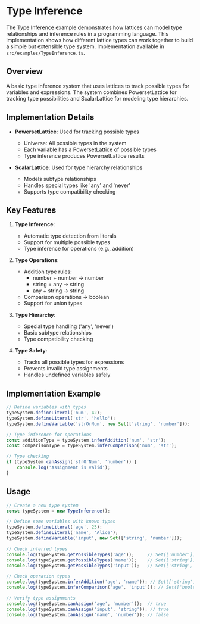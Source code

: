 # Type Inference

The Type Inference example demonstrates how lattices can model type relationships and inference rules in a programming language. This implementation shows how different lattice types can work together to build a simple but extensible type system. Implementation available in `src/examples/TypeInference.ts`.

## Overview
A basic type inference system that uses lattices to track possible types for variables and expressions. The system combines PowersetLattice for tracking type possibilities and ScalarLattice for modeling type hierarchies.

## Implementation Details

- **PowersetLattice**: Used for tracking possible types
  - Universe: All possible types in the system
  - Each variable has a PowersetLattice of possible types
  - Type inference produces PowersetLattice results

- **ScalarLattice**: Used for type hierarchy relationships
  - Models subtype relationships
  - Handles special types like 'any' and 'never'
  - Supports type compatibility checking

## Key Features

1. **Type Inference**:
   - Automatic type detection from literals
   - Support for multiple possible types
   - Type inference for operations (e.g., addition)

2. **Type Operations**:
   - Addition type rules:
     - number + number → number
     - string + any → string
     - any + string → string
   - Comparison operations → boolean
   - Support for union types

3. **Type Hierarchy**:
   - Special type handling ('any', 'never')
   - Basic subtype relationships
   - Type compatibility checking

4. **Type Safety**:
   - Tracks all possible types for expressions
   - Prevents invalid type assignments
   - Handles undefined variables safely

## Implementation Example
```typescript
// Define variables with types
typeSystem.defineLiteral('num', 42);
typeSystem.defineLiteral('str', 'hello');
typeSystem.defineVariable('strOrNum', new Set(['string', 'number']));

// Type inference for operations
const additionType = typeSystem.inferAddition('num', 'str');
const comparisonType = typeSystem.inferComparison('num', 'str');

// Type checking
if (typeSystem.canAssign('strOrNum', 'number')) {
    console.log('Assignment is valid');
}
```

## Usage
```typescript
// Create a new type system
const typeSystem = new TypeInference();

// Define some variables with known types
typeSystem.defineLiteral('age', 25);
typeSystem.defineLiteral('name', 'Alice');
typeSystem.defineVariable('input', new Set(['string', 'number']));

// Check inferred types
console.log(typeSystem.getPossibleTypes('age'));     // Set(['number'])
console.log(typeSystem.getPossibleTypes('name'));    // Set(['string'])
console.log(typeSystem.getPossibleTypes('input'));   // Set(['string', 'number'])

// Check operation types
console.log(typeSystem.inferAddition('age', 'name')); // Set(['string'])
console.log(typeSystem.inferComparison('age', 'input')); // Set(['boolean'])

// Verify type assignments
console.log(typeSystem.canAssign('age', 'number'));  // true
console.log(typeSystem.canAssign('input', 'string')); // true
console.log(typeSystem.canAssign('name', 'number')); // false
```
